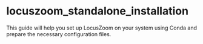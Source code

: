 # locuszoom_standalone_installation
 This guide will help you set up LocusZoom on your system using Conda and prepare the necessary configuration files.
